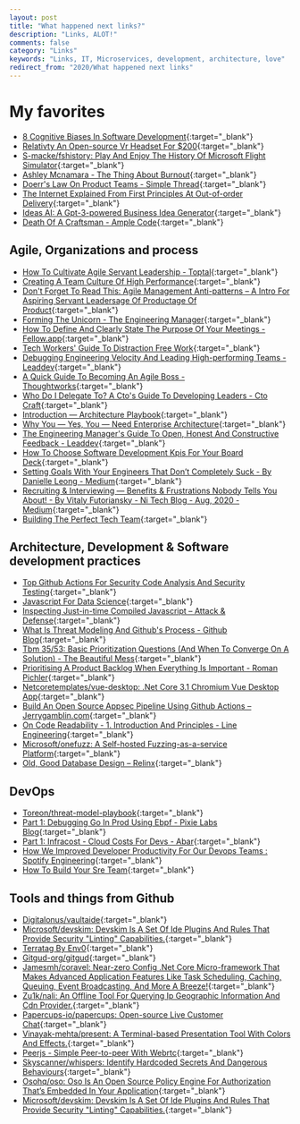 ```yaml
---
layout: post
title: "What happened next links?"
description: "Links, ALOT!"
comments: false
category: "Links"
keywords: "Links, IT, Microservices, development, architecture, love"
redirect_from: "2020/What happened next links"
---
```

<!-- markdownlint-disable MD033 MD020 MD025-->
# My favorites<a name="favorites"></a>

- [8 Cognitive Biases In Software Development](https://thevaluable.dev/cognitive-bias-software-development/){:target="_blank"}
- [Relativty An Open-source Vr Headset For $200](https://www.relativty.com/){:target="_blank"}
- [S-macke/fshistory: Play And Enjoy The History Of Microsoft Flight Simulator](https://github.com/s-macke/FSHistory){:target="_blank"}
- [Ashley Mcnamara - The Thing About Burnout](https://www.youtube.com/watch?v=-TVdRgT2j54){:target="_blank"}
- [Doerr's Law On Product Teams - Simple Thread](https://www.simplethread.com/doerrs-law-on-product-teams/){:target="_blank"}
- [The Internet Explained From First Principles At Out-of-order Delivery](https://explained-from-first-principles.com/internet){:target="_blank"}
- [Ideas AI: A Gpt-3-powered Business Idea Generator](https://ideasai.net/){:target="_blank"}
- [Death Of A Craftsman - Ample Code](https://einarwh.wordpress.com/2020/04/05/death-of-a-craftsman/){:target="_blank"}

## Agile, Organizations and process<a name="agile"></a>

- [How To Cultivate Agile Servant Leadership - Toptal](https://www.toptal.com/project-managers/agile/agile-servant-leadership){:target="_blank"}
- [Creating A Team Culture Of High Performance](https://www.skipprichard.com/creating-a-team-culture-of-high-performance/){:target="_blank"}
- [Don't Forget To Read This: Agile Management Anti-patterns – A Intro For Aspiring Servant Leadersage Of Productage Of Product](https://age-of-product.com/agile-management-anti-patterns/){:target="_blank"}
- [Forming The Unicorn - The Engineering Manager](https://www.theengineeringmanager.com/managing-managers/forming-the-unicorn/){:target="_blank"}
- [How To Define And Clearly State The Purpose Of Your Meetings - Fellow.app](https://fellow.app/blog/2020/how-to-define-and-clearly-state-the-purpose-of-your-meetings/?_hsmi=94700729&_hsenc=p2ANqtz-8NAX0DaLIbQ7G2HyYbMOX9u9K9PN8FhtbY2WMkNucifv5RpuLh5XoAsOyXGTo5lW9g3AzZO5oUWUVzUziEbi8ZUkNcyw){:target="_blank"}
- [Tech Workers' Guide To Distraction Free Work](http://stewiewrites.com/tech-workers-guide-to-distraction-free-work/){:target="_blank"}
- [Debugging Engineering Velocity And Leading High-performing Teams - Leaddev](https://leaddev.com/debugging-engineering-velocity-and-leading-high-performing-teams){:target="_blank"}
- [A Quick Guide To Becoming An Agile Boss - Thoughtworks](https://www.thoughtworks.com/insights/blog/quick-guide-becoming-agile-boss){:target="_blank"}
- [Who Do I Delegate To? A Cto's Guide To Developing Leaders - Cto Craft](https://ctocraft.com/blog/who-do-i-delegate-to-a-ctos-guide-to-developing-leaders/){:target="_blank"}
- [Introduction — Architecture Playbook](https://nocomplexity.com/documents/arplaybook/introduction.html){:target="_blank"}
- [Why You — Yes, You — Need Enterprise Architecture](https://sloanreview.mit.edu/article/why-you-yes-you-need-enterprise-architecture/?og=Home+Tiled){:target="_blank"}
- [The Engineering Manager's Guide To Open, Honest And Constructive Feedback - Leaddev](https://leaddev.com/engineering-managers-guide-open-honest-and-constructive-feedback?ref=range.co){:target="_blank"}
- [How To Choose Software Development Kpis For Your Board Deck](https://codeclimate.com/blog/engineering-kpis-board-deck/){:target="_blank"}
- [Setting Goals With Your Engineers That Don’t Completely Suck - By Danielle Leong - Medium](https://medium.com/@tsunamino/setting-goals-with-your-engineers-that-dont-completely-suck-cb76b87e4275){:target="_blank"}
- [Recruiting & Interviewing — Benefits & Frustrations Nobody Tells You About! - By Vitaly Futoriansky - Ni Tech Blog - Aug, 2020 - Medium](https://medium.com/ni-tech-talk/recruiting-interviewing-benefits-frustrations-nobody-tells-you-about-d1287db72dd1){:target="_blank"}
- [Building The Perfect Tech Team](https://humansplus.tech/building-the-perfect-tech-team/){:target="_blank"}

## Architecture, Development & Software development practices <a name="development"></a>

- [Top Github Actions For Security Code Analysis And Security Testing](https://zimmergren.net/github-actions-for-security-code-analysis/){:target="_blank"}
- [Javascript For Data Science](https://js4ds.org/){:target="_blank"}
- [Inspecting Just-in-time Compiled Javascript – Attack & Defense](https://blog.mozilla.org/attack-and-defense/2020/09/15/inspecting-just-in-time-compiled-javascript/){:target="_blank"}
- [What Is Threat Modeling And Github's Process - Github Blog](https://github.blog/2020-09-02-how-we-threat-model/){:target="_blank"}
- [Tbm 35/53: Basic Prioritization Questions (And When To Converge On A Solution) - The Beautiful Mess](https://cutlefish.substack.com/p/tbm-3553-basic-prioritization-questions){:target="_blank"}
- [Prioritising A Product Backlog When Everything Is Important - Roman Pichler](https://www.romanpichler.com/blog/prioritising-a-product-backlog-when-everything-is-important/){:target="_blank"}
- [Netcoretemplates/vue-desktop: .Net Core 3.1 Chromium Vue Desktop App](https://github.com/NetCoreTemplates/vue-desktop){:target="_blank"}
- [Build An Open Source Appsec Pipeline Using Github Actions – Jerrygamblin.com](https://jerrygamblin.com/2020/08/27/build-an-open-source-appsec-pipeline-using-github-actions/){:target="_blank"}
- [On Code Readability - 1. Introduction And Principles - Line Engineering](https://engineering.linecorp.com/en/blog/code-readability-vol1/){:target="_blank"}
- [Microsoft/onefuzz: A Self-hosted Fuzzing-as-a-service Platform](https://github.com/microsoft/onefuzz){:target="_blank"}
- [Old, Good Database Design – Relinx](https://relinx.io/2020/09/14/old-good-database-design/){:target="_blank"}

## DevOps<a name="devops"></a>

- [Toreon/threat-model-playbook](https://github.com/Toreon/threat-model-playbook){:target="_blank"}
- [Part 1: Debugging Go In Prod Using Ebpf - Pixie Labs Blog](https://blog.pixielabs.ai/blog/ebpf-function-tracing/post/){:target="_blank"}
- [Part 1: Infracost - Cloud Costs For Devs - Abar](https://www.abar.tech/articles/infracost-cloud-costs-for-devs/){:target="_blank"}
- [How We Improved Developer Productivity For Our Devops Teams : Spotify Engineering](https://engineering.atspotify.com/2020/08/27/how-we-improved-developer-productivity-for-our-devops-teams/){:target="_blank"}
- [How To Build Your Sre Team](https://www.blameless.com/blog/how-to-build-an-sre-team){:target="_blank"}

## Tools and things from Github <a name="tools"></a>

- [Digitalonus/vaultaide](https://github.com/DigitalOnUs/VaultAIDE){:target="_blank"}
- [Microsoft/devskim: Devskim Is A Set Of Ide Plugins And Rules That Provide Security "Linting" Capabilities.](https://github.com/microsoft/DevSkim){:target="_blank"}
- [Terratag By Env0](https://github.com/env0/terratag){:target="_blank"}
- [Gitgud-org/gitgud](https://github.com/GitGud-org/GitGud){:target="_blank"}
- [Jamesmh/coravel: Near-zero Config .Net Core Micro-framework That Makes Advanced Application Features Like Task Scheduling, Caching, Queuing, Event Broadcasting, And More A Breeze!](https://github.com/jamesmh/coravel){:target="_blank"}
- [Zu1k/nali: An Offline Tool For Querying Ip Geographic Information And Cdn Provider.](https://github.com/zu1k/nali){:target="_blank"}
- [Papercups-io/papercups: Open-source Live Customer Chat](https://github.com/papercups-io/papercups){:target="_blank"}
- [Vinayak-mehta/present: A Terminal-based Presentation Tool With Colors And Effects.](https://github.com/vinayak-mehta/present){:target="_blank"}
- [Peerjs - Simple Peer-to-peer With Webrtc](https://peerjs.com/){:target="_blank"}
- [Skyscanner/whispers: Identify Hardcoded Secrets And Dangerous Behaviours](https://github.com/Skyscanner/whispers){:target="_blank"}
- [Osohq/oso: Oso Is An Open Source Policy Engine For Authorization That’s Embedded In Your Application](https://github.com/osohq/oso/){:target="_blank"}
- [Microsoft/devskim: Devskim Is A Set Of Ide Plugins And Rules That Provide Security "Linting" Capabilities.](https://github.com/microsoft/DevSkim){:target="_blank"}